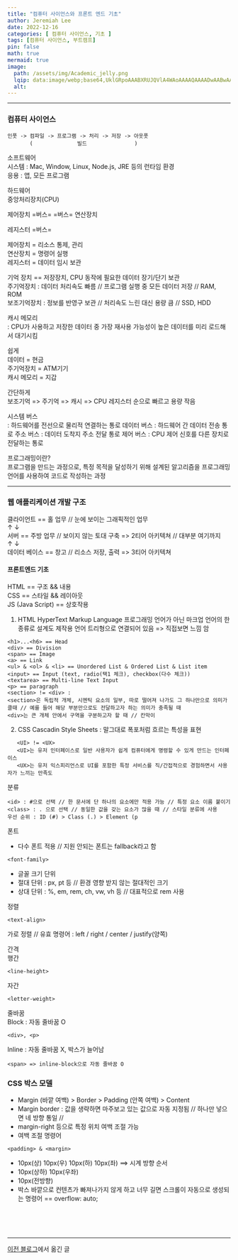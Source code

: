 ```yaml
---
title: "컴퓨터 사이언스와 프론트 엔드 기초"
author: Jeremiah Lee
date: 2022-12-16
categories: [ 컴퓨터 사이언스, 기초 ]
tags: [컴퓨터 사이언스, 부트캠프]
pin: false
math: true
mermaid: true
image: 
  path: /assets/img/Academic_jelly.png
  lqip: data:image/webp;base64,UklGRpoAAABXRUJQVlA4WAoAAAAQAAAADwAABwAAQUxQSDIAAAARL0AmbZurmr57yyIiqE8oiG0bejIYEQTgqiDA9vqnsUSI6H+oAERp2HZ65qP/VIAWAFZQOCBCAAAA8AEAnQEqEAAIAAVAfCWkAALp8sF8rgRgAP7o9FDvMCkMde9PK7euH5M1m6VWoDXf2FkP3BqV0ZYbO6NA/VFIAAAA
  alt: 
---
```

***

### **컴퓨터 사이언스**
```
인풋 -> 컴파일 -> 프로그램 -> 처리 -> 저장 -> 아웃풋   
       (              빌드               )
```


소프트웨어   
시스템 : Mac, Window, Linux, Node.js, JRE 등의 런타임 환경   
응용 : 앱, 모든 프로그램   

하드웨어   
중앙처리장치(CPU)   

제어장치 =버스= =버스= 연산장치   

레지스터 =버스=   

제어장치 = 리소스 통제, 관리   
연산장치 = 명령어 실행   
레지스터 = 데이터 임시 보관   

기억 장치
== 저장장치, CPU 동작에 필요한 데이터 장기/단기 보관   
주기억장치 : 데이터 처리속도 빠름 // 프로그램 실행 중 모든 데이터 저장 // RAM, ROM   
보조기억장치 : 정보를 반영구 보관 // 처리속도 느린 대신 용량 큼 // SSD, HDD   

캐시 메모리   
: CPU가 사용하고 저장한 데이터 중 가장 재사용 가능성이 높은 데이터를 미리 로드해서 대기시킴

쉽게   
데이터 = 현금   
주기억장치 = ATM기기   
캐시 메모리 = 지갑   

간단하게   
보조기억 => 주기억 => 캐시 => CPU 레지스터 순으로 빠르고 용량 작음

시스템 버스   
: 하드웨어를 전선으로 물리적 연결하는 통로
데이터 버스 : 하드웨어 간 데이터 전송 통로
주소 버스 : 데이터 도착지 주소 전달 통로
제어 버스 : CPU 제어 신호를 다른 장치로 전달하는 통로


프로그래밍이란?   
프로그램을 만드는 과정으로, 특정 목적을 달성하기 위해 설계된 알고리즘을 프로그래밍 언어를 사용하여 코드로 작성하는 과정

***

### **웹 애플리케이션 개발 구조**

클라이언트 == 홀 업무 // 눈에 보이는 그래픽적인 업무   
↑ ↓   
서버 == 주방 업무 // 보이지 않는 토대 구축 => 2티어 아키텍쳐 // 대부분 여기까지   
↑ ↓   
데이터 베이스 == 창고 // 리소스 저장, 출력 => 3티어 아키텍쳐   


#### **프론트엔드 기초**

HTML == 구조 && 내용   
CSS == 스타일 && 레이아웃   
JS (Java Script) == 상호작용   



1. HTML
   HyperText Markup Language
   프로그래밍 언어가 아닌 마크업 언어의 한 종류로 설계도 제작용 언어
   트리형으로 연결되어 있음 => 직접보면 느낌 암

```
<h1>...<h6> == Head
<div> == Division
<span> == Image
<a> == Link
<ul> & <ol> & <li> == Unordered List & Ordered List & List item
<input> == Input (text, radio(택1 체크), checkbox(다수 체크))
<textarea> == Multi-line Text Input
<p> == paragraph
<section> != <div> :
<section>은 독립적 개체, 시멘틱 요소의 일부, 따로 떨어져 나가도 그 하나만으로 의미가 클때 // 예를 들어 해당 부분만으로도 전달하고자 하는 의미가 충족될 때
<div>는 큰 개체 안에서 구역을 구분하고자 할 때 // 칸막이
```

2. CSS
   Cascadin Style Sheets : 말그대로 폭포처럼 흐르는 특성을 표현

```
   <UI> != <UX>
   <UI>는 유저 인터페이스로 일반 사용자가 쉽게 컴퓨터에게 명령할 수 있게 만드는 인터페이스
   <UX>는 유저 익스피리언스로 UI를 포함한 특정 서비스를 직/간접적으로 경험하면서 사용자가 느끼는 만족도
```

분류

```
<id> : #으로 선택 // 한 문서에 단 하나의 요소에만 적용 가능 // 특정 요소 이름 붙이기
<class> : . 으로 선택 // 동일한 값을 갖는 요소가 많을 때 // 스타일 분류에 사용
우선 순위 : ID (#) > Class (.) > Element (p
```

폰트   
- 다수 폰트 적용 // 지원 안되는 폰트는 fallback라고 함

```
<font-family>
```

- 글꼴 크기 단위   
- 절대 단위 : px, pt 등 // 환경 영향 받지 않는 절대적인 크기   
- 상대 단위 : %, em, rem, ch, vw, vh 등 // 대표적으로 rem 사용   

정렬   

```
<text-align>
```

가로 정렬 // 유효 명령어 : left / right / center / justify(양쪽)

간격   
행간 

```
<line-height>
```

자간

```
<letter-weight>
```

줄바꿈   
Block : 자동 줄바꿈 O 

```
<div>, <p>
```   

Inline : 자동 줄바꿈 X, 박스가 늘어남 

```
<span> => inline-block으로 자동 줄바꿈 O   
```


### **CSS 박스 모델**
- Margin (바깥 여백) > Border > Padding (안쪽 여백) > Content   
- Margin border : 값을 생략하면 마주보고 있는 값으로 자동 지정됨 // 하나만 넣으면 네 방향 통일 //   
- margin-right 등으로 특정 위치 여백 조절 가능   
- 여백 조절 명령어

```
<padding> & <margin> 
```

- 10px(상) 10px(우) 10px(하) 10px(좌) ==> 시계 방향 순서   
- 10px(상하) 10px(우좌)   
- 10px(전방향)   
- 박스 바깥으로 컨텐츠가 빠져나가지 않게 하고 너무 길면 스크롤이 자동으로 생성되는 명령어 == overflow: auto;   

<br>
<br>
<br>

***

[이전 블로그](https://blog.naver.com/021skyfall/222957714222)에서 옮긴 글
